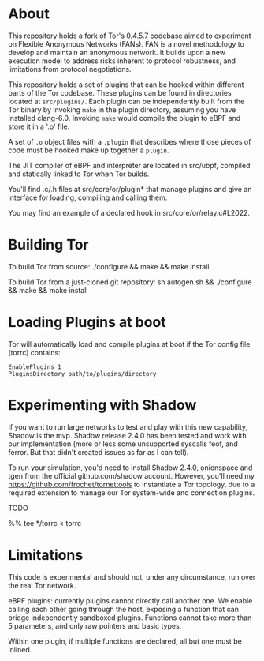 
# About

This repository holds a fork of Tor's 0.4.5.7 codebase aimed to experiment on
Flexible Anonymous Networks (FANs). FAN is a novel methodology to develop and
maintain an anonymous network. It builds upon a new execution model to address
risks inherent to protocol robustness, and limitations from protocol
negotiations.  

This repository holds a set of plugins that can be hooked within different
parts of the Tor codebase. These plugins can be found in directories located at
`src/plugins/`. Each plugin can be independently built from the Tor binary by
invoking `make` in the plugin directory, assuming you have installed clang-6.0.
Invoking `make` would compile the plugin to eBPF and store it in a '.o' file.

A set of `.o` object files with a `.plugin` that describes where those pieces of
code must be hooked make up together a `plugin`.

The JIT compiler of eBPF and interpreter are located in src/ubpf, compiled and
statically linked to Tor when Tor builds.

You'll find .c/.h files at src/core/or/plugin* that manage plugins and give an
interface for loading, compiling and calling them.

You may find an example of a declared hook in src/core/or/relay.c#L2022.

# Building Tor

To build Tor from source:
        ./configure && make && make install

To build Tor from a just-cloned git repository:
        sh autogen.sh && ./configure && make && make install


# Loading Plugins at boot

Tor will automatically load and compile plugins at boot if the Tor config file
(torrc) contains:  

```
EnablePlugins 1
PluginsDirectory path/to/plugins/directory
```

# Experimenting with Shadow

If you want to run large networks to test and play with this new
capability, Shadow is the mvp. Shadow release 2.4.0 has been tested and
work with our implementation (more or less some unsupported syscalls
feof, and ferror. But that didn't created issues as far as I can tell).

To run your simulation, you'd need to install Shadow 2.4.0, onionspace
and tgen from the official github.com/shadow account. However, you'll
need my https://github.com/frochet/tornettools to instantiate a Tor
topology, due to a required extension to manage our Tor system-wide and
connection plugins.

TODO

%% tee */torrc < torrc


# Limitations

This code is experimental and should not, under any circumstance, run over
the real Tor network.  

eBPF plugins: currently plugins cannot directly call another one. We enable
calling each other going through the host, exposing a function that can
bridge independently sandboxed plugins. Functions cannot take more than 5
parameters, and only raw pointers and basic types.

Within one plugin, if multiple functions are declared, all but one must be
inlined.

